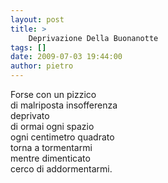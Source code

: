 ```yaml
---
layout: post
title: >
    Deprivazione Della Buonanotte
tags: []
date: 2009-07-03 19:44:00
author: pietro
---
```

Forse con un pizzico<br/>di malriposta insofferenza<br/>deprivato<br/>di ormai ogni spazio<br/>ogni centimetro quadrato<br/>torna a tormentarmi<br/>mentre dimenticato<br/>cerco di addormentarmi.
